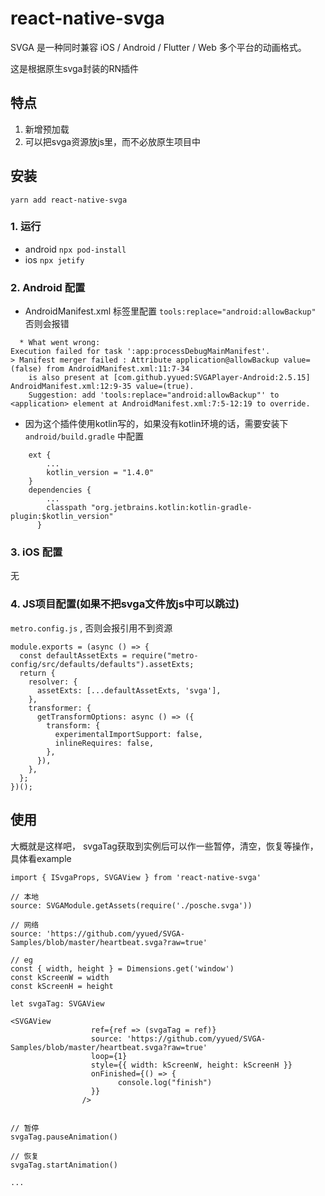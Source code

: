 # react-native-svga

SVGA 是一种同时兼容 iOS / Android / Flutter / Web 多个平台的动画格式。

这是根据原生svga封装的RN插件
## 特点
1. 新增预加载
2. 可以把svga资源放js里，而不必放原生项目中


## 安装
`yarn add react-native-svga`

### 1. 运行
- android `npx pod-install` 
- ios `npx jetify`


### 2. Android 配置
- AndroidManifest.xml    <application>标签里配置 `tools:replace="android:allowBackup"`
  否则会报错
```
  * What went wrong:
Execution failed for task ':app:processDebugMainManifest'.
> Manifest merger failed : Attribute application@allowBackup value=(false) from AndroidManifest.xml:11:7-34
  	is also present at [com.github.yyued:SVGAPlayer-Android:2.5.15] AndroidManifest.xml:12:9-35 value=(true).
  	Suggestion: add 'tools:replace="android:allowBackup"' to <application> element at AndroidManifest.xml:7:5-12:19 to override.
```

- 因为这个插件使用kotlin写的，如果没有kotlin环境的话，需要安装下  `android/build.gradle` 中配置

```
    ext {
        ...
        kotlin_version = "1.4.0"
    }
    dependencies {
        ...
        classpath "org.jetbrains.kotlin:kotlin-gradle-plugin:$kotlin_version"
      } 

```

### 3. iOS 配置
无

### 4. JS项目配置(如果不把svga文件放js中可以跳过)
`metro.config.js` , 否则会报引用不到资源
```
module.exports = (async () => {
  const defaultAssetExts = require("metro-config/src/defaults/defaults").assetExts;
  return {
    resolver: {
      assetExts: [...defaultAssetExts, 'svga'],
    },
    transformer: {
      getTransformOptions: async () => ({
        transform: {
          experimentalImportSupport: false,
          inlineRequires: false,
        },
      }),
    },
  };
})();
```


## 使用
大概就是这样吧， svgaTag获取到实例后可以作一些暂停，清空，恢复等操作，具体看example

```
import { ISvgaProps, SVGAView } from 'react-native-svga'

// 本地
source: SVGAModule.getAssets(require('./posche.svga'))

// 网络
source: 'https://github.com/yyued/SVGA-Samples/blob/master/heartbeat.svga?raw=true'

// eg
const { width, height } = Dimensions.get('window')
const kScreenW = width
const kScreenH = height

let svgaTag: SVGAView

<SVGAView
                  ref={ref => (svgaTag = ref)}
                  source: 'https://github.com/yyued/SVGA-Samples/blob/master/heartbeat.svga?raw=true'
                  loop={1}
                  style={{ width: kScreenW, height: kScreenH }}
                  onFinished={() => {
                        console.log("finish")
                  }}
                />


// 暂停
svgaTag.pauseAnimation()

// 恢复
svgaTag.startAnimation()

...
```
